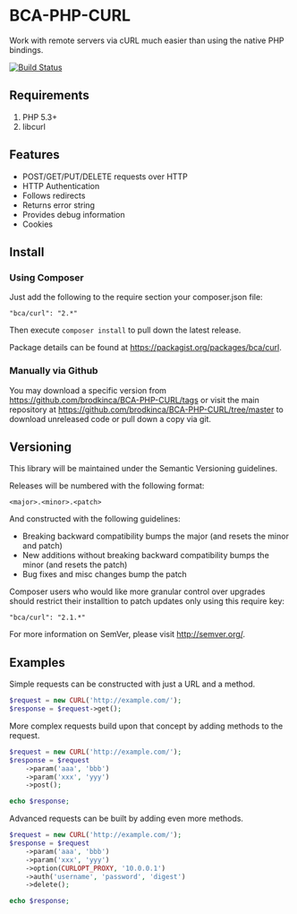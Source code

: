 # BCA-PHP-CURL

Work with remote servers via cURL much easier than using the native PHP bindings.

[![Build Status](https://secure.travis-ci.org/brodkinca/BCA-PHP-CURL.png)](http://travis-ci.org/brodkinca/BCA-PHP-CURL)

## Requirements

1. PHP 5.3+
2. libcurl

## Features

* POST/GET/PUT/DELETE requests over HTTP
* HTTP Authentication
* Follows redirects
* Returns error string
* Provides debug information
* Cookies

## Install

### Using Composer

Just add the following to the require section your composer.json file:

```
"bca/curl": "2.*"
```

Then execute `composer install` to pull down the latest release.

Package details can be found at https://packagist.org/packages/bca/curl.

### Manually via Github

You may download a specific version from https://github.com/brodkinca/BCA-PHP-CURL/tags or visit the main repository at https://github.com/brodkinca/BCA-PHP-CURL/tree/master to download unreleased code or pull down a copy via git.

## Versioning

This library will be maintained under the Semantic Versioning guidelines.

Releases will be numbered with the following format:

```
<major>.<minor>.<patch>
```

And constructed with the following guidelines:

* Breaking backward compatibility bumps the major (and resets the minor and patch)
* New additions without breaking backward compatibility bumps the minor (and resets the patch)
* Bug fixes and misc changes bump the patch

Composer users who would like more granular control over upgrades should restrict their installtion to patch updates only using this require key:

```
"bca/curl": "2.1.*"
```

For more information on SemVer, please visit http://semver.org/.

## Examples

Simple requests can be constructed with just a URL and a method.
```php
$request = new CURL('http://example.com/');
$response = $request->get();
```
More complex requests build upon that concept by adding methods to the request.
```php
$request = new CURL('http://example.com/');
$response = $request
	->param('aaa', 'bbb')
	->param('xxx', 'yyy')
	->post();

echo $response;
```
Advanced requests can be built by adding even more methods.
```php
$request = new CURL('http://example.com/');
$response = $request
    ->param('aaa', 'bbb')
    ->param('xxx', 'yyy')
    ->option(CURLOPT_PROXY, '10.0.0.1')
    ->auth('username', 'password', 'digest')
    ->delete();

echo $response;
```
